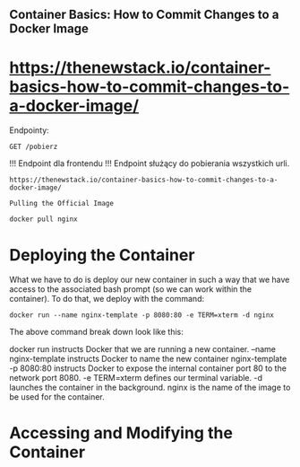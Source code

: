 ## Container Basics: How to Commit Changes to a Docker Image
# https://thenewstack.io/container-basics-how-to-commit-changes-to-a-docker-image/


Endpointy:
```
GET /pobierz
```
!!! Endpoint dla frontendu !!!
Endpoint służący do pobierania wszystkich urli.





    https://thenewstack.io/container-basics-how-to-commit-changes-to-a-docker-image/



```
Pulling the Official Image
```
    docker pull nginx


# Deploying the Container
What we have to do is deploy our new container in such a way that we have access to the associated bash prompt (so we can work within the container). To do that, we deploy with the command:

    docker run --name nginx-template -p 8080:80 -e TERM=xterm -d nginx

The above command break down look like this:

docker run instructs Docker that we are running a new container.
    –name nginx-template instructs Docker to name the new container nginx-template
    -p 8080:80 instructs Docker to expose the internal container port 80 to the network port 8080.
    -e TERM=xterm defines our terminal variable.
    -d launches the container in the background.
nginx is the name of the image to be used for the container.


# Accessing and Modifying the Container

